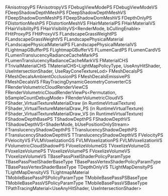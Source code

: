 FAnisotropyPS
FAnisotropyVS
FDebugViewModePS
FDebugViewModeVS
FDeepShadowDepthMeshPS
FDeepShadowDepthMeshVS
FDeepShadowDomMeshPS
FDeepShadowDomMeshVS
FDepthOnlyPS<bUsesMobileColorValue>
FDistortionMeshPS
FDistortionMeshVS
FHairMaterialPS
FHairMaterialVS
FHairVisibilityPS<RenderMode>
FHairVisibilityVS<RenderMode, bCullingEnable>
FHitProxyPS
FHitProxyVS
FLandscapeGrassWeightPS
FLandscapeGrassWeightVS
FLandscapePhysicalMaterial
    FLandscapePhysicalMaterialPS
    FLandscapePhysicalMaterialVS
FLightmapGBufferPS
FLightmapGBufferVS
FLumenCardPS<bMultiViewCapture>
FLumenCardVS
FLumenTranslucencyRadianceCacheMarkPS
FLumenTranslucencyRadianceCacheMarkVS
FMaterialCHS
    FTrivialMaterialCHS
    TMaterialCHS<LightMapPolicyType, UseAnyHitShader, UseIntersectionShader, UseRayConeTextureLod>
FMeshDecalsPS
    FMeshDecalsAmbientOcclusionPS
    FMeshDecalsEmissivePS
FMeshDecalsVS
FRayTracingDynamicGeometryConverterCS
FRenderVolumetricCloudRenderViewCS
FRenderVolumetricCloudRenderViewPs<Permutation, bSampleCountDebugMode>
FRenderVolumetricCloudVS
FShader_VirtualTextureMaterialDraw (in RuntimeVirtualTexture)
    FShader_VirtualTextureMaterialDraw_PS<MaterialPolicy> (in RuntimeVirtualTexture)
    FShader_VirtualTextureMaterialDraw_VS<MaterialPolicy> (in RuntimeVirtualTexture)
FShadowDepthBasePS
    TShadowDepthPS<ShaderMode>
FShadowDepthVS
    TShadowDepthVS<ShaderMode, bUsePositionOnlyStream>
FTranslucencyShadowDepthPS
    TTranslucencyShadowDepthPS<ShaderMode>
FTranslucencyShadowDepthVS
    TTranslucencyShadowDepthVS<ShaderMode>
FVelocityPS
FVelocityVS
FVLMVoxelizationGS
FVLMVoxelizationPS
FVLMVoxelizationVS
FVolumetricCloudShadowPS
FVoxelizeVolumeGS
    TVoxelizeVolumeGS<Mode>
FVoxelizeVolumePS
    TVoxelizeVolumePS<Mode>
FVoxelizeVolumeVS
    TVoxelizeVolumeVS<Mode>
TBasePassPixelShaderPolicyParamType<LightMapPolicyType>
    TBasePassPixelShaderBaseType<LightMapPolicyType>
TBasePassVertexShaderPolicyParamType<LightMapPolicyType>
    TBasePassVertexShaderBaseType<LightMapPolicyType>
TDepthOnlyVS<bUsePositionOnlyStream>
TLightMapDensityPS<LightMapPolicyType>
TLightMapDensityVS<LightMapPolicyType>
TLightmapMaterial<UseAnyHitShader>
TMobileBasePassPSPolicyParamType<LightMapPolicyType>
    TMobileBasePassPSBaseType<LightMapPolicyType>
TMobileBasePassVSPolicyParamType<LightMapPolicyType>
    TMobileBasePassVSBaseType<LightMapPolicyType>
TPathTracingMaterial<UseAnyHitShader, UseIntersectionShader>
